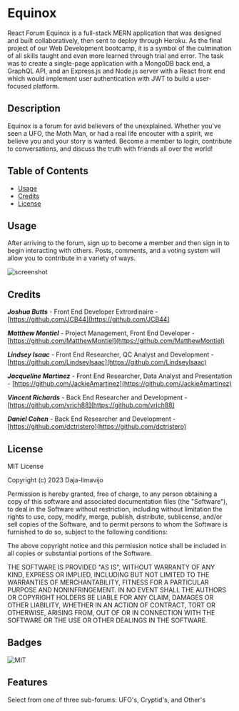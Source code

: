 # Equinox

React Forum
Equinox is a full-stack MERN application that was designed and built collaboratively, then sent to deploy through Heroku. As the final project of our Web Development bootcamp, it is a symbol of the culmination of all skills taught and even more learned through trial and error. The task was to create a single-page application with a MongoDB back end, a GraphQL API, and an Express.js and Node.js server with a React front end which would implement user authentication with JWT to build a user-focused platform.

## Description

Equinox is a forum for avid believers of the unexplained. Whether you've seen a UFO, the Moth Man, or had a real life encouter with a spirit, we believe you and your story is wanted. Become a member to login, contribute to conversations, and discuss the truth with friends all over the world!

## Table of Contents

- [Usage](#usage)
- [Credits](#credits)
- [License](#license)

## Usage

After arriving to the forum, sign up to become a member and then sign in to begin interacting with others. Posts, comments, and a voting system will allow you to contribute in a variety of ways.

![screenshot](/cautious-journey/client/src/assets/images/Mainpage.PNG)     

## Credits

**_Joshua Butts_** - Front End Developer Extrordinaire - [https://github.com/JCB44](https://github.com/JCB44)

**_Matthew Montiel_** - Project Management, Front End Developer - [https://github.com/MatthewMontiel](https://github.com/MatthewMontiel)

**_Lindsey Isaac_** - Front End Researcher, QC Analyst and Development - [https://github.com/LindseyIsaac](https://github.com/LindseyIsaac)

**_Jacqueline Martinez_** - Front End Researcher, Data Analyst and Presentation - [https://github.com/JackieAmartinez](https://github.com/JackieAmartinez)

**_Vincent Richards_** - Back End Researcher and Development - [https://github.com/vrich88](https://github.com/vrich88)

**_Daniel Cohen_** - Back End Researcher and Development - [https://github.com/dctristero](https://github.com/dctristero)

## License

MIT License

Copyright (c) 2023 Daja-limavijo

Permission is hereby granted, free of charge, to any person obtaining a copy
of this software and associated documentation files (the "Software"), to deal
in the Software without restriction, including without limitation the rights
to use, copy, modify, merge, publish, distribute, sublicense, and/or sell
copies of the Software, and to permit persons to whom the Software is
furnished to do so, subject to the following conditions:

The above copyright notice and this permission notice shall be included in all
copies or substantial portions of the Software.

THE SOFTWARE IS PROVIDED "AS IS", WITHOUT WARRANTY OF ANY KIND, EXPRESS OR
IMPLIED, INCLUDING BUT NOT LIMITED TO THE WARRANTIES OF MERCHANTABILITY,
FITNESS FOR A PARTICULAR PURPOSE AND NONINFRINGEMENT. IN NO EVENT SHALL THE
AUTHORS OR COPYRIGHT HOLDERS BE LIABLE FOR ANY CLAIM, DAMAGES OR OTHER
LIABILITY, WHETHER IN AN ACTION OF CONTRACT, TORT OR OTHERWISE, ARISING FROM,
OUT OF OR IN CONNECTION WITH THE SOFTWARE OR THE USE OR OTHER DEALINGS IN THE
SOFTWARE.

## Badges

![MIT](https://img.shields.io/badge/license-MIT-yellowgreen.svg)

## Features

Select from one of three sub-forums: UFO's, Cryptid's, and Other's
